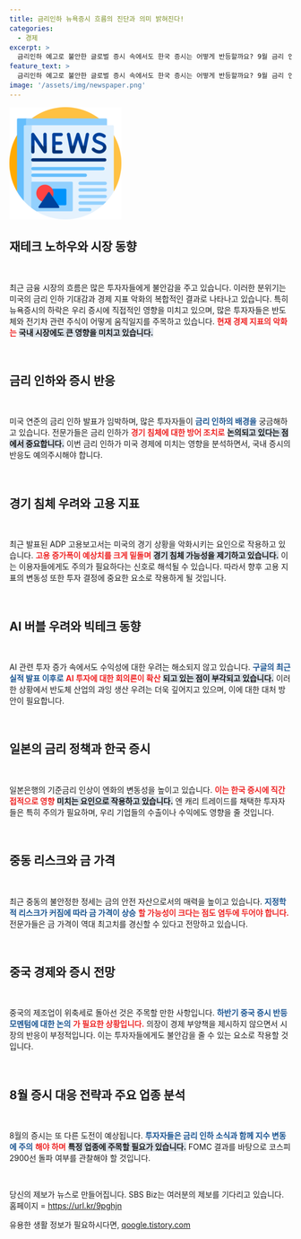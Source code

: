```yaml
---
title: 금리인하 뉴욕증시 흐름의 진단과 의미 밝혀진다!
categories:
  - 경제
excerpt: >
  금리인하 예고로 불안한 글로벌 증시 속에서도 한국 증시는 어떻게 반등할까요? 9월 금리 인하에 대한 기대와 중동 정세 불안이 뒤엉킨 8월, 주목해야 할 투자 전략을 알아봅니다!
feature_text: >
  금리인하 예고로 불안한 글로벌 증시 속에서도 한국 증시는 어떻게 반등할까요? 9월 금리 인하에 대한 기대와 중동 정세 불안이 뒤엉킨 8월, 주목해야 할 투자 전략을 알아봅니다!
image: '/assets/img/newspaper.png'
---
```


<p><img src="/assets/img/newspaper.png" alt="kimp 속보" /></p>

<h2 data-ke-size="size26">재테크 노하우와 시장 동향</h2>

<p data-ke-size="size16">&nbsp;</p>

<p>최근 금융 시장의 흐름은 많은 투자자들에게 불안감을 주고 있습니다. 이러한 분위기는 미국의 금리 인하 기대감과 경제 지표 악화의 복합적인 결과로 나타나고 있습니다. 특히 뉴욕증시의 하락은 우리 증시에 직접적인 영향을 미치고 있으며, 많은 투자자들은 반도체와 전기차 관련 주식이 어떻게 움직일지를 주목하고 있습니다. <b><span style="color: #ee2323;">현재 경제 지표의 악화는</span></b> <b><span style="background-color: #21538527;">국내 시장에도 큰 영향을 미치고 있습니다.</span></b> </p>

<p><br></p>

<h2 data-ke-size="size26">금리 인하와 증시 반응</h2>

<p data-ke-size="size16">&nbsp;</p>

<p>미국 연준의 금리 인하 발표가 임박하며, 많은 투자자들이 <b><span style="color: #1a5490;">금리 인하의 배경을</span></b> 궁금해하고 있습니다. 전문가들은 금리 인하가 <b><span style="color: #ee2323;">경기 침체에 대한 방어 조치로</span></b> <b><span style="background-color: #21538527;">논의되고 있다는 점에서 중요합니다.</span></b> 이번 금리 인하가 미국 경제에 미치는 영향을 분석하면서, 국내 증시의 반응도 예의주시해야 합니다. </p>

<p><br></p>

<h2 data-ke-size="size26">경기 침체 우려와 고용 지표</h2>

<p data-ke-size="size16">&nbsp;</p>

<p>최근 발표된 ADP 고용보고서는 미국의 경기 상황을 악화시키는 요인으로 작용하고 있습니다. <b><span style="color: #ee2323;">고용 증가폭이 예상치를 크게 밑돌며</span></b> <b><span style="background-color: #21538527;">경기 침체 가능성을 제기하고 있습니다.</span></b> 이는 이용자들에게도 주의가 필요하다는 신호로 해석될 수 있습니다. 따라서 향후 고용 지표의 변동성 또한 투자 결정에 중요한 요소로 작용하게 될 것입니다. </p>

<p><br></p>

<h2 data-ke-size="size26">AI 버블 우려와 빅테크 동향</h2>

<p data-ke-size="size16">&nbsp;</p>

<p>AI 관련 투자 증가 속에서도 수익성에 대한 우려는 해소되지 않고 있습니다. <b><span style="color: #1a5490;">구글의 최근 실적 발표 이후로</span></b> <b><span style="color: #ee2323;">AI 투자에 대한 회의론이 확산</span></b> <b><span style="background-color: #21538527;">되고 있는 점이 부각되고 있습니다.</span></b> 이러한 상황에서 반도체 산업의 과잉 생산 우려는 더욱 깊어지고 있으며, 이에 대한 대처 방안이 필요합니다. </p>

<p><br></p>

<h2 data-ke-size="size26">일본의 금리 정책과 한국 증시</h2>

<p data-ke-size="size16">&nbsp;</p>

<p>일본은행의 기준금리 인상이 엔화의 변동성을 높이고 있습니다. <b><span style="color: #ee2323;">이는 한국 증시에 직간접적으로 영향</span></b> <b><span style="background-color: #21538527;">미치는 요인으로 작용하고 있습니다.</span></b> 엔 캐리 트레이드를 채택한 투자자들은 특히 주의가 필요하며, 우리 기업들의 수출이나 수익에도 영향을 줄 것입니다. </p>

<p><br></p>

<h2 data-ke-size="size26">중동 리스크와 금 가격</h2>

<p data-ke-size="size16">&nbsp;</p>

<p>최근 중동의 불안정한 정세는 금의 안전 자산으로서의 매력을 높이고 있습니다. <b><span style="color: #1a5490;">지정학적 리스크가 커짐에 따라 금 가격이 상승</span></b> <b><span style="color: #ee2323;">할 가능성이 크다는 점도 염두에 두어야 합니다.</span></b> 전문가들은 금 가격이 역대 최고치를 경신할 수 있다고 전망하고 있습니다. </p>

<p><br></p>

<h2 data-ke-size="size26">중국 경제와 증시 전망</h2>

<p data-ke-size="size16">&nbsp;</p>

<p>중국의 제조업이 위축세로 돌아선 것은 주목할 만한 사항입니다. <b><span style="color: #1a5490;">하반기 중국 증시 반등 모멘텀에 대한 논의</span></b> <b><span style="color: #ee2323;">가 필요한 상황입니다.</span></b> 의장이 경제 부양책을 제시하지 않으면서 시장의 반응이 부정적입니다. 이는 투자자들에게도 불안감을 줄 수 있는 요소로 작용할 것입니다. </p>

<p><br></p>

<h2 data-ke-size="size26">8월 증시 대응 전략과 주요 업종 분석</h2>

<p data-ke-size="size16">&nbsp;</p>

<p>8월의 증시는 또 다른 도전이 예상됩니다. <b><span style="color: #1a5490;">투자자들은 금리 인하 소식과 함께 지수 변동에 주의</span></b> <b><span style="color: #ee2323;">해야 하며</span></b> <b><span style="background-color: #21538527;">특정 업종에 주목할 필요가 있습니다.</span></b> FOMC 결과를 바탕으로 코스피 2900선 돌파 여부를 관찰해야 할 것입니다. </p>

<p><br></p>

<p data-ke-size="size16">당신의 제보가 뉴스로 만들어집니다. SBS Biz는 여러분의 제보를 기다리고 있습니다. 홈페이지 = <a href="https://url.kr/9pghjn">https://url.kr/9pghjn</a></p>
유용한 생활 정보가 필요하시다면, <a href="https://qoogle.tistory.com" rel="dofollow">qoogle.tistory.com</a>


